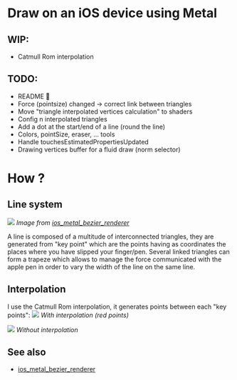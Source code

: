 # Draw on an iOS device using Metal

## WIP:
- Catmull Rom interpolation

## TODO:
- README 😬
- Force (pointsize) changed -> correct link between triangles
- Move "triangle interpolated vertices calculation" to shaders
- Config n interpolated triangles
- Add a dot at the start/end of a line (round the line)
- Colors, pointSize, eraser, ... tools
- Handle touchesEstimatedPropertiesUpdated
- Drawing vertices buffer for a fluid draw (norm selector)

# How ?
## Line system
![](https://github.com/eldade/ios_metal_bezier_renderer/blob/master/Wireframe_Screenshot.png)
*Image from [ios_metal_bezier_renderer](https://github.com/eldade/ios_metal_bezier_renderer)*  

A line is composed of a multitude of interconnected triangles, they are generated from "key point" which are the points having as coordinates the places where you have slipped your finger/pen. Several linked triangles can form a trapeze which allows to manage the force communicated with the apple pen in order to vary the width of the line on the same line.

## Interpolation
I use the Catmull Rom interpolation, it generates points between each "key points":
![](https://i.imgur.com/dZ98weR.jpg)
*With interpolation (red points)*

![](https://i.imgur.com/vXwH07o.jpg)
*Without interpolation*

## See also
- [ios_metal_bezier_renderer](https://github.com/eldade/ios_metal_bezier_renderer)
